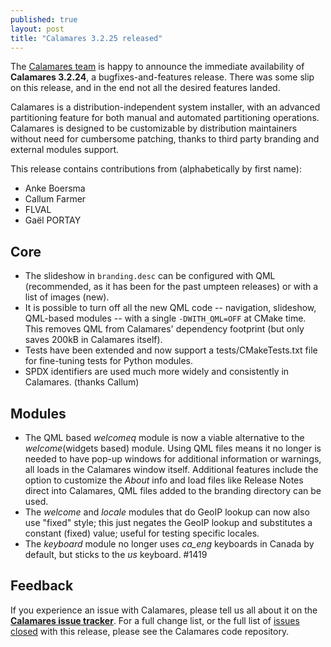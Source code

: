 ```yaml
---
published: true
layout: post
title: "Calamares 3.2.25 released"
---
```


The [Calamares team](https://calamares.io/team/) is happy to announce the
immediate availability of **Calamares 3.2.24**, a bugfixes-and-features release.
There was some slip on this release, and in the end not all the desired
features landed.

Calamares is a distribution-independent system installer, with an advanced
partitioning feature for both manual and automated partitioning operations.
Calamares is designed to be customizable by distribution maintainers without
need for cumbersome patching, thanks to third party branding and external
modules support.

<!--more-->
This release contains contributions from (alphabetically by first name):
 - Anke Boersma
 - Callum Farmer
 - FLVAL
 - Gaël PORTAY

## Core ##
 - The slideshow in `branding.desc` can be configured with QML (recommended,
   as it has been for the past umpteen releases) or with a list of
   images (new).
 - It is possible to turn off all the new QML code -- navigation, slideshow,
   QML-based modules -- with a single `-DWITH_QML=OFF` at CMake time.
   This removes QML from Calamares' dependency footprint (but only saves
   200kB in Calamares itself).
 - Tests have been extended and now support a tests/CMakeTests.txt file
   for fine-tuning tests for Python modules.
 - SPDX identifiers are used much more widely and consistently in Calamares.
   (thanks Callum)

## Modules ##
 - The QML based *welcomeq* module is now a viable alternative to the
   *welcome*(widgets based) module. Using QML files means it no longer
   is needed to have pop-up windows for additional information or warnings,
   all loads in the Calamares window itself.  Additional features include the
   option to customize the *About* info and load files like Release Notes
   direct into Calamares, QML files added to the branding directory can be used.
 - The *welcome* and *locale* modules that do GeoIP lookup can now also
   use "fixed" style; this just negates the GeoIP lookup and substitutes a
   constant (fixed) value; useful for testing specific locales.
 - The *keyboard* module no longer uses *ca_eng* keyboards in Canada by
   default, but sticks to the *us* keyboard. #1419


## Feedback ##

If you experience an issue with Calamares, please tell us all about it
on the [**Calamares issue tracker**][1]. For a full change list, or
the full list of [issues closed][2] with this release, please see the
Calamares code repository.

[1]: https://github.com/calamares/calamares/issues
[2]: https://github.com/calamares/calamares/issues?q=milestone%3Av3.2.25
